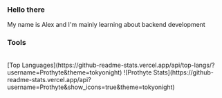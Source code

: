 ### Hello there
My name is Alex and I'm mainly learning about backend development 
<br/>

### Tools

<br/>
[Top Languages](https://github-readme-stats.vercel.app/api/top-langs/?username=Prothyte&theme=tokyonight)
![Prothyte Stats](https://github-readme-stats.vercel.app/api?username=Prothyte&show_icons=true&theme=tokyonight)
